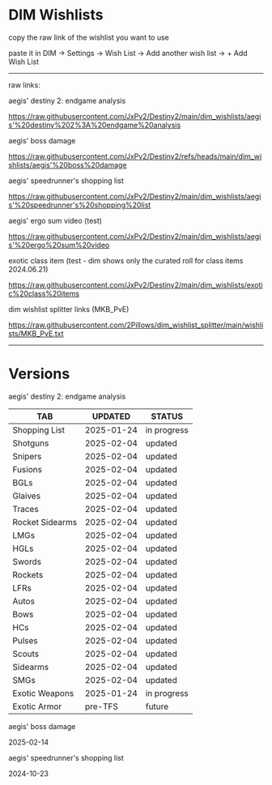 # DIM Wishlists

copy the raw link of the wishlist you want to use

paste it in DIM -> Settings -> Wish List -> Add another wish list -> + Add Wish List

---

raw links:

aegis' destiny 2: endgame analysis

https://raw.githubusercontent.com/JxPv2/Destiny2/main/dim_wishlists/aegis'%20destiny%202%3A%20endgame%20analysis

aegis' boss damage

https://raw.githubusercontent.com/JxPv2/Destiny2/refs/heads/main/dim_wishlists/aegis'%20boss%20damage

aegis' speedrunner's shopping list

https://raw.githubusercontent.com/JxPv2/Destiny2/main/dim_wishlists/aegis'%20speedrunner's%20shopping%20list

aegis' ergo sum video (test)

https://raw.githubusercontent.com/JxPv2/Destiny2/main/dim_wishlists/aegis'%20ergo%20sum%20video

exotic class item (test - dim shows only the curated roll for class items 2024.06.21)

https://raw.githubusercontent.com/JxPv2/Destiny2/main/dim_wishlists/exotic%20class%20items

dim wishlist splitter links
(MKB_PvE)

https://raw.githubusercontent.com/2Pillows/dim_wishlist_splitter/main/wishlists/MKB_PvE.txt

---

# Versions

aegis' destiny 2: endgame analysis

| TAB             | UPDATED    | STATUS      |
| --------------- | ---------- | ----------- |
| Shopping List   | 2025-01-24 | in progress |
| Shotguns	      | 2025-02-04 | updated     |
| Snipers	        | 2025-02-04 | updated     |
| Fusions	        | 2025-02-04 | updated     |
| BGLs	          | 2025-02-04 | updated     |
| Glaives	        | 2025-02-04 | updated     |
| Traces	        | 2025-02-04 | updated     |
| Rocket Sidearms |	2025-02-04 | updated     |
| LMGs	          | 2025-02-04 | updated     |
| HGLs	          | 2025-02-04 | updated     |
| Swords	        | 2025-02-04 | updated     |
| Rockets	        | 2025-02-04 | updated     |
| LFRs	          | 2025-02-04 | updated     |
| Autos           | 2025-02-04 | updated     |
| Bows            | 2025-02-04 | updated     |
| HCs             | 2025-02-04 | updated     |
| Pulses          | 2025-02-04 | updated     |
| Scouts          | 2025-02-04 | updated     |
| Sidearms        | 2025-02-04 | updated     |
| SMGs            | 2025-02-04 | updated     |
| Exotic Weapons	| 2025-01-24 | in progress |
| Exotic Armor	  | pre-TFS	   | future      |

aegis' boss damage

2025-02-14

aegis' speedrunner's shopping list

2024-10-23
